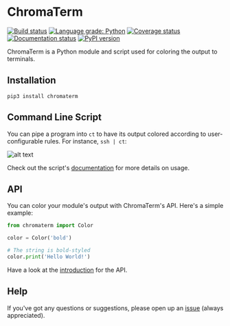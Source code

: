# ChromaTerm

[![Build status](https://img.shields.io/github/workflow/status/hSaria/ChromaTerm/CI/master)](https://github.com/actions/starter-workflows/actions?query=workflow:CI)
[![Language grade: Python](https://img.shields.io/lgtm/grade/python/github/hSaria/ChromaTerm)](https://lgtm.com/projects/g/hSaria/ChromaTerm/context:python)
[![Coverage status](https://coveralls.io/repos/github/hSaria/ChromaTerm/badge.svg)](https://coveralls.io/github/hSaria/ChromaTerm)
[![Documentation status](https://readthedocs.org/projects/chromaterm/badge/?version=master)](https://chromaterm.readthedocs.io)
[![PyPI version](https://badge.fury.io/py/chromaterm.svg)](https://badge.fury.io/py/chromaterm)

ChromaTerm is a Python module and script used for coloring the output to
terminals.

## Installation

```shell
pip3 install chromaterm
```

## Command Line Script

You can pipe a program into `ct` to have its output colored according to
user-configurable rules. For instance, `ssh | ct`:

![alt text](https://github.com/hSaria/ChromaTerm/raw/master/.github/junos-show-interface.png "Example output")

Check out the script's
[documentation](https://chromaterm.readthedocs.io/command-line-script/)
for more details on usage.

## API

You can color your module's output with ChromaTerm's API. Here's a simple example:

```python
from chromaterm import Color

color = Color('bold')

# The string is bold-styled
color.print('Hello World!')
```

Have a look at the [introduction](https://chromaterm.readthedocs.io/api/introduction/)
for the API.

## Help

If you've got any questions or suggestions, please open up an
[issue](https://github.com/hSaria/ChromaTerm/issues/new/choose) (always
appreciated).
